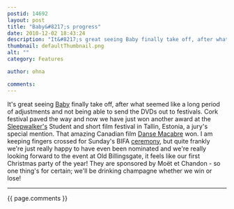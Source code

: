 ```yaml
---
postid: 14692
layout: post
title: "Baby&#8217;s progress"
date: 2010-12-02 18:43:24
description: "It&#8217;s great seeing Baby finally take off, after what seemed like a long period of adjustments and not being able to send the DVDs out to festivals. Cork festival paved the way and now we have just won another award&#8230;"
thumbnail: defaultThumbnail.png
alt: ""
category: Features

author: ohna

comments:
---
```


<p>It's great seeing <a href="http://www.sisterfilms.co.uk/films/trailers/baby.html">Baby</a> finally take off, after what seemed like a long period of adjustments and not being able to send the <span class="caps">DVD</span>s out to festivals. Cork festival paved the way and now we have just won another award at the <a href="http://www.swff.ee/en/uncategorized-en/winners-of-sleepwalkers-2010/">Sleepwalker's</a> Student and short film festival in Tallin, Estonia, a jury's special mention. That amazing Canadian film <a href="http://www.youtube.com/watch?v=mcr46J7Rliw">Danse Macabre</a> won. I am keeping fingers crossed for Sunday's <span class="caps">BIFA </span><a href="http://bifa.org.uk/ceremony/2010">ceremony</a>, but quite frankly we're just really happy to have even been nominated and we're really looking forward to the event at Old Billingsgate, it feels like our first Christmas party of the year! They are sponsored by Moët et Chandon - so one thing's for certain; we'll be drinking champagne whether we win or lose!</p>

<hr>

{{ page.comments }}


